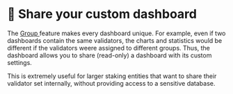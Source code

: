 # 🤝 Share your custom dashboard

The [Group ](validator-groups.md)feature makes every dashboard unique. For example, even if two dashboards contain the same validators, the charts and statistics would be different if the validators weere assigned to different groups. Thus, the dashboard allows you to share (read-only) a dashboard with its custom settings.&#x20;

This is extremely useful for larger staking entities that want to share their validator set internally, without providing access to a sensitive database.
